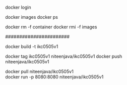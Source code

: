 docker login

docker images
docker ps

docker rm -f container
docker rmi -f images

#######################

docker build -t ikc0505v1

docker tag ikc0505v1 niteenjava/ikc0505v1
docker push niteenjava/ikc0505v1

docker pull niteenjava/ikc0505v1   
docker run -p 8080:8080 niteenjava/ikc0505v1
